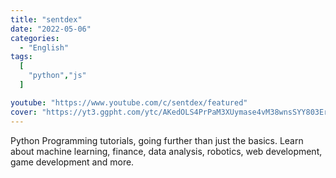 ```yaml
---
title: "sentdex"
date: "2022-05-06"
categories:
  - "English"
tags:
  [
    "python","js"
  ]

youtube: "https://www.youtube.com/c/sentdex/featured"
cover: "https://yt3.ggpht.com/ytc/AKedOLS4PrPaM3XUymase4vM38wnsSYY803EreFCHVoatg=s88-c-k-c0x00ffffff-no-rj"
---
```

Python Programming tutorials, going further than just the basics. Learn about machine learning, finance, data analysis, robotics, web development, game development and more.
